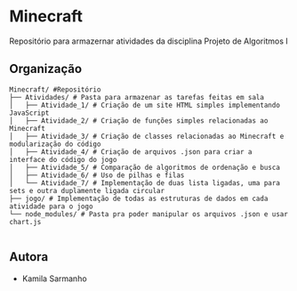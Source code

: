 # Minecraft

Repositório para armazernar atividades da disciplina Projeto de Algoritmos I

## Organização

``` 
Minecraft/ #Repositório
├── Atividades/ # Pasta para armazenar as tarefas feitas em sala
│   ├── Atividade_1/ # Criação de um site HTML simples implementando JavaScript
│   ├── Atividade_2/ # Criação de funções simples relacionadas ao Minecraft
│   ├── Atividade_3/ # Criação de classes relacionadas ao Minecraft e modularização do código
│   ├── Atividade_4/ # Criação de arquivos .json para criar a interface do código do jogo
│   ├── Atividade_5/ # Comparação de algoritmos de ordenação e busca
│   ├── Atividade_6/ # Uso de pilhas e filas
│   └── Atividade_7/ # Implementação de duas lista ligadas, uma para sets e outra duplamente ligada circular
├── jogo/ # Implementação de todas as estruturas de dados em cada atividade para o jogo
└── node_modules/ # Pasta pra poder manipular os arquivos .json e usar chart.js
    
```

## Autora

- Kamila Sarmanho
